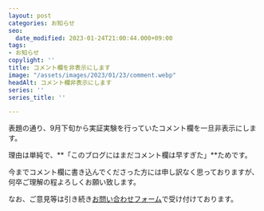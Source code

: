 ```yaml
---
layout: post
categories: お知らせ
seo:
  date_modified: 2023-01-24T21:00:44.000+09:00
tags:
- お知らせ
copylight: ''
title: コメント欄を非表示にします
image: "/assets/images/2023/01/23/comment.webp"
headAlt: コメント欄非表示にします
series: ''
series_title: ''

---
```

表題の通り、9月下旬から実証実験を行っていたコメント欄を一旦非表示にします。

理由は単純で、**「このブログにはまだコメント欄は早すぎた」**ためです。

今までコメント欄に書き込んでくださった方には申し訳なく思っておりますが、何卒ご理解の程よろしくお願い致します。

なお、ご意見等は引き続き[お問い合わせフォーム](https://frogapp.net/contact)で受け付けております。